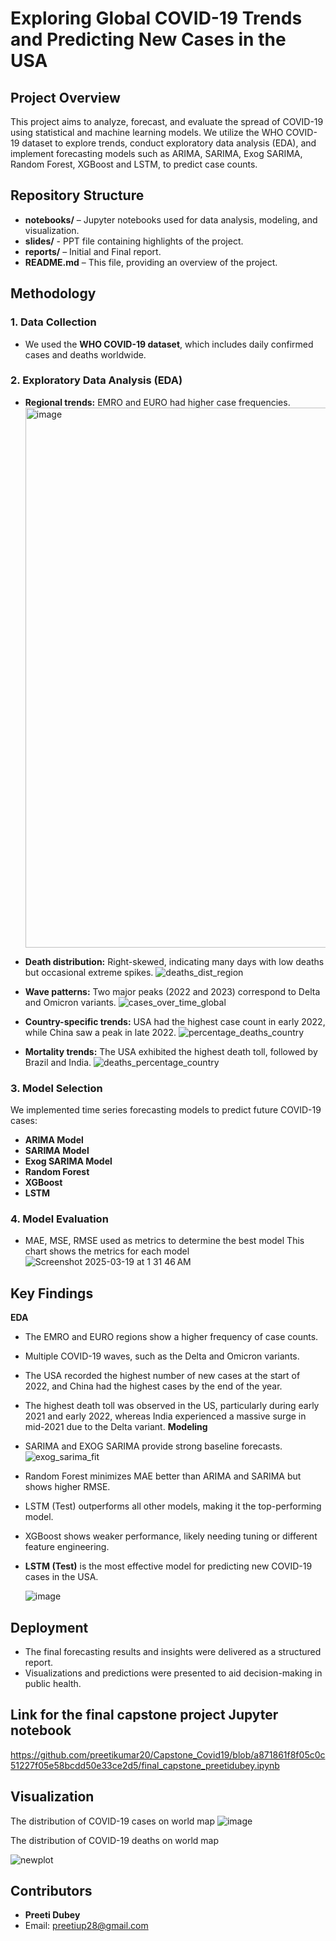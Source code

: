 # Exploring Global COVID-19 Trends and Predicting New Cases in the USA

## Project Overview
This project aims to analyze, forecast, and evaluate the spread of COVID-19 using statistical and machine learning models. We utilize the WHO COVID-19 dataset to explore trends, conduct exploratory data analysis (EDA), and implement forecasting models such as ARIMA, SARIMA, Exog SARIMA, Random Forest, XGBoost and LSTM, to predict case counts.

## Repository Structure
- **notebooks/** – Jupyter notebooks used for data analysis, modeling, and visualization.
- **slides/** - PPT file containing highlights of the project.
- **reports/** – Initial and Final report.
- **README.md** – This file, providing an overview of the project.

## Methodology
### 1. Data Collection
- We used the **WHO COVID-19 dataset**, which includes daily confirmed cases and deaths worldwide.

### 2. Exploratory Data Analysis (EDA)
- **Regional trends:** EMRO and EURO had higher case frequencies.
  <img width="864" alt="image" src="https://github.com/user-attachments/assets/75bbf961-1231-494b-858f-176c03c7ed66" />

- **Death distribution:** Right-skewed, indicating many days with low deaths but occasional extreme spikes.
  ![deaths_dist_region](https://github.com/user-attachments/assets/bf1578fe-8bd7-419e-a305-79a0e2f5af4c)

- **Wave patterns:** Two major peaks (2022 and 2023) correspond to Delta and Omicron variants.
  ![cases_over_time_global](https://github.com/user-attachments/assets/c5d0fb12-3f84-46bf-9cb7-dc57e1a3bd96)

- **Country-specific trends:** USA had the highest case count in early 2022, while China saw a peak in late 2022.
  ![percentage_deaths_country](https://github.com/user-attachments/assets/52d7f59c-bcc2-47d4-9be0-51b5b42152e6)

- **Mortality trends:** The USA exhibited the highest death toll, followed by Brazil and India.
  ![deaths_percentage_country](https://github.com/user-attachments/assets/47a77231-4fca-4a09-8aef-253d4f8341d5)


### 3. Model Selection
We implemented time series forecasting models to predict future COVID-19 cases:
- **ARIMA Model**
- **SARIMA Model**
- **Exog SARIMA Model**
- **Random Forest**
- **XGBoost**
- **LSTM**

### 4. Model Evaluation
- MAE,	MSE, 	RMSE used as metrics to determine the best model
  This chart shows the metrics for each model
  ![Screenshot 2025-03-19 at 1 31 46 AM](https://github.com/user-attachments/assets/3a506882-7dec-4896-8e36-a6ac5108a016)

## Key Findings
**EDA**
- The EMRO and EURO regions show a higher frequency of case counts.
- Multiple COVID-19 waves, such as the Delta and Omicron variants.
- The USA recorded the highest number of new cases at the start of 2022, and China had the highest cases by the end of the year.
- The highest death toll was observed in the US, particularly during early 2021 and early 2022, whereas India experienced a massive surge in mid-2021 due to the Delta variant.
**Modeling**
- SARIMA and EXOG SARIMA provide strong baseline forecasts.
  ![exog_sarima_fit](https://github.com/user-attachments/assets/5f3bc53b-ef67-41f0-b6ae-d335eda49003)
  
- Random Forest minimizes MAE better than ARIMA and SARIMA but shows higher RMSE.
- LSTM (Test) outperforms all other models, making it the top-performing model.
- XGBoost shows weaker performance, likely needing tuning or different feature engineering.
- **LSTM (Test)** is the most effective model for predicting new COVID-19 cases in the USA.
  
  ![image](https://github.com/user-attachments/assets/9e49ff99-375e-4277-8949-0b8356310035)


## Deployment
- The final forecasting results and insights were delivered as a structured report.
- Visualizations and predictions were presented to aid decision-making in public health.

## Link for the final capstone project Jupyter notebook
https://github.com/preetikumar20/Capstone_Covid19/blob/a871861f8f05c0c51227f05e58bcdd50e33ce2d5/final_capstone_preetidubey.ipynb

## Visualization 
The distribution of COVID-19 cases on world map
![image](https://github.com/user-attachments/assets/2f58231f-a5cb-4fd4-a280-ade3b31cfa8d)

The distribution of COVID-19 deaths on world map

![newplot](https://github.com/user-attachments/assets/bb35cdad-b468-43af-af75-89a5507725b1)








## Contributors
- **Preeti Dubey**
- Email: preetiup28@gmail.com


